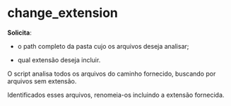 # change_extension

__Solicita__:


* o path completo da pasta cujo os arquivos deseja analisar;

* qual extensão deseja incluir.


O script analisa todos os arquivos do caminho fornecido, buscando por arquivos sem extensão.

Identificados esses arquivos, renomeia-os incluindo a extensão fornecida.
